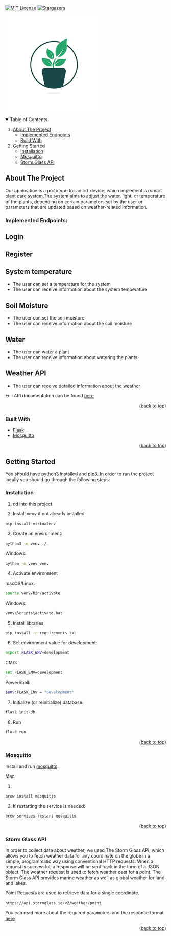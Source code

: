 <!--suppress HtmlDeprecatedAttribute -->
<div id="top"></div>

[![MIT License][license-shield]][license-url]
[![Stargazers][stars-shield]][stars-url]

![Plant logo](plant.jpg)

<details open>
    <summary>Table of Contents</summary>
    <ol>
        <li>
            <a href="#about">About The Project</a>
            <ul>
                <li><a href="#endpoints">Implemented Endpoints</a></li>
                <li><a href="#built">Build With</a></li>
            </ul>
        </li>
        <li>
            <a href="#start">Getting Started</a>
            <ul>
                <li><a href="#install">Installation</a></li>
                <li><a href="#mosquitto">Mosquitto</a></li>
                <li><a href="#storm-glass">Storm Glass API</a></li>
            </ul>
        </li>
    </ol>
</details>

<div id="about"></div>

## About The Project

Our application is a prototype for an IoT device, which implements a smart plant care system.The system aims to adjust the water, light, or temperature of the plants, depending on certain parameters set by the user or
parameters that are updated based on weather-related information.


<div id="endpoints"></div>

### Implemented Endpoints:
## Login
## Register

## System temperature 
* The user can set a temperature for the system
* The user can receive information about the system temperature

## Soil Moisture
* The user can set the soil moisture
* The user can receive information about the soil moisture

## Water
* The user can water a plant
* The user can receive information about watering the plants

## Weather API
* The user can receive detailed information about the weather

Full API documentation can be found [here](Documentation.md)

<p align="right">(<a href="#top">back to top</a>)</p>


<div id="built"></div>

### Built With


* [Flask](https://flask.palletsprojects.com/en/2.0.x/)
* [Mosquitto](https://mosquitto.org/documentation/)


<p align="right">(<a href="#top">back to top</a>)</p>



<!-- GETTING STARTED -->
<div id="start"></div>

## Getting Started



You should have [python3](https://www.python.org/download/releases/3.0/) installed and [pip3](https://www.activestate.com/resources/quick-reads/how-to-install-and-use-pip3/). 
In order to run the project locally you should go through the following steps:

<div id="install"></div>

### Installation

1. cd into this project  

2. Install venv if not already installed:  
```sh
pip install virtualenv
```

  
3. Create an environment:  
```sh
python3 -m venv ./
```

  
Windows: 
```sh
python -m venv venv
```


4. Activate environment  

macOS/Linux:  
```sh
source venv/bin/activate
```


Windows:  
```sh
venv\Scripts\activate.bat
```


5. Install libraries
```sh
pip install -r requirements.txt
```


6. Set environment value for development:
```sh
export FLASK_ENV=development
```


CMD:
```sh
set FLASK_ENV=development
```


PowerShell:
```sh
$env:FLASK_ENV = "development"
```


7. Initialize (or reinitialize) database:  
```sh
flask init-db
```
8. Run  

```sh
flask run
```

<p align="right">(<a href="#top">back to top</a>)</p>

<div id="mosquitto"></div>

### Mosquitto 

Install and run [mosquitto](https://mosquitto.org/download/).

Mac

1. 
```sh
brew install mosquitto
```
3. If restarting the service is needed: 
```sh
brew services restart mosquitto
```

<p align="right">(<a href="#top">back to top</a>)</p>

<div id="storm-glass"></div>

### Storm Glass API 

In order to collect data about weather, we used The Storm Glass API, which allows you to fetch weather data for any coordinate on the globe in a simple, programmatic way using conventional HTTP requests. When a request is successful, a response will be sent back in the form of a JSON object.
The weather request is used to fetch weather data for a point. The Storm Glass API provides marine weather as well as global weather for land and lakes.

Point Requests are used to retrieve data for a single coordinate.

```sh
https://api.stormglass.io/v2/weather/point
```
You can read more about the required parameters and the response format [here](https://docs.stormglass.io/?_gl=1*1hkz7yn*_ga*MTcyNzk0ODA3OS4xNjM2OTE4ODk2*_ga_79XDW52F27*MTYzNjkxODg5Ni4xLjAuMTYzNjkxODkwOC4w&_ga=2.44520877.823273569.1636918896-1727948079.1636918896#/weather)

<p align="right">(<a href="#top">back to top</a>)</p>

[license-shield]: https://img.shields.io/github/license/AlexandruMihai22/Proiect-Inginerie-Software?style=for-the-badge
[license-url]: https://github.com/AlexandruMihai22/Proiect-Inginerie-Software/blob/master/LICENSE.md
[stars-shield]: https://img.shields.io/github/stars/AlexandruMihai22/Proiect-Inginerie-Software?style=for-the-badge
[stars-url]: https://github.com/AlexandruMihai22/Proiect-Inginerie-Software/stargazers
